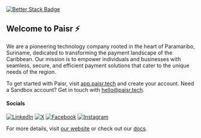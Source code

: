 [![Better Stack Badge](https://uptime.betterstack.com/status-badges/v1/monitor/1csp4.svg)](https://uptime.betterstack.com/?utm_source=status_badge)

## Welcome to Paisr ⚡

We are a pioneering technology company rooted in the heart of Paramaribo, Suriname, dedicated to transforming the payment landscape of the Caribbean. Our mission is to empower individuals and businesses with seamless, secure, and efficient payment solutions that cater to the unique needs of the region.

To get started with Paisr, visit [app.paisr.tech](https://app.paisr.tech) and create your account. Need a Sandbox account? Get in touch with [hello@paisr.tech](mailto:hello@paisr.tech).

#### Socials

[![LinkedIn](https://img.shields.io/badge/LinkedIn-@paisr-blue)](https://www.linkedin.com/company/paisr)
[![X](https://img.shields.io/badge/X-@paisr_tech-blue)](https://twitter.com/paisr_tech)
[![Facebook](https://img.shields.io/badge/Facebook-@paisr.tech-blue)](https://www.facebook.com/paisr.tech)
[![Instagram](https://img.shields.io/badge/Instagram-@paisr.tech-blue)](https://www.instagram.com/paisr.tech)

For more details, visit [our website](https://paisr.tech) or check out our [docs](https://docs.paisr.tech).
